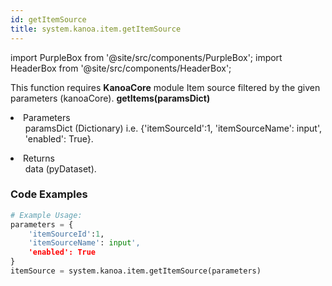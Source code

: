 ```yaml
---
id: getItemSource
title: system.kanoa.item.getItemSource
---
```


import PurpleBox from '@site/src/components/PurpleBox';
import HeaderBox from '@site/src/components/HeaderBox';

<PurpleBox>This function requires <b>KanoaCore</b> module</PurpleBox>
<HeaderBox header="Description">Item source filtered by the given parameters (kanoaCore).</HeaderBox>
<HeaderBox header="Syntax">
    <b>getItems(paramsDict)</b>
    <li>Parameters <br />
        <ul>paramsDict (Dictionary) i.e.  &#123;'itemSourceId':1, 'itemSourceName': input', 'enabled': True}.</ul>
    </li>
    <li>Returns <br />
        <ul>data (pyDataset).</ul>
    </li>
</HeaderBox>

### Code Examples

```python
# Example Usage:
parameters = {
    'itemSourceId':1,
    'itemSourceName': input',
    'enabled': True
}
itemSource = system.kanoa.item.getItemSource(parameters)

